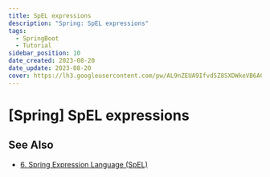 ```yaml
---
title: SpEL expressions
description: "Spring: SpEL expressions"
tags:
  - SpringBoot
  - Tutorial
sidebar_position: 10
date_created: 2023-08-20
date_update: 2023-08-20
cover: https://lh3.googleusercontent.com/pw/AL9nZEUA9Ifvd5Z8SXDWkeVB6AC4MPGwnXaL6kBXNPoXwOQQ2jOcZ1Jw_0p8TKK8C3ZX0e67_FOY15eDrm7aaXSQJcKtoUzC80SAQEHsaBy6qS2AqNNs5VUFNXBKm439y_1wkvmDl-PnL8ReojnIumNlEvOXBg=w800-no?authuser=0
---
```


[Spring] SpEL expressions
=========================


See Also
--------

- [6. Spring Expression Language (SpEL)](https://docs.spring.io/spring-framework/docs/3.0.x/reference/expressions.html)
